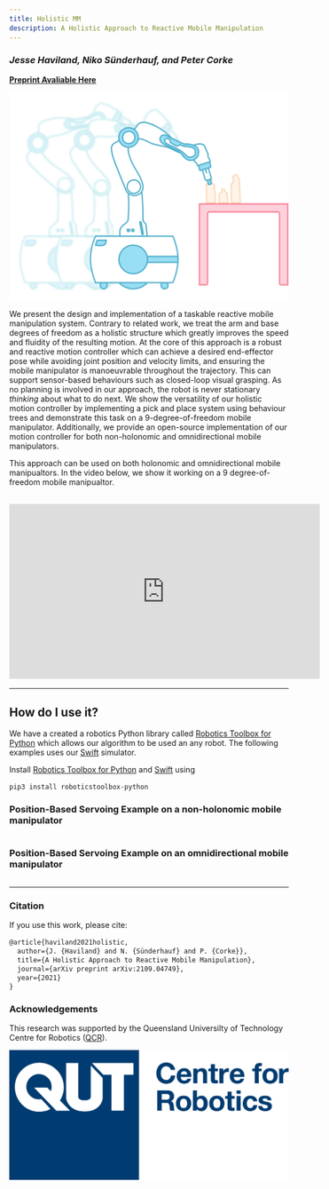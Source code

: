 ```yaml
---
title: Holistic MM
description: A Holistic Approach to Reactive Mobile Manipulation
---
```


### _Jesse Haviland, Niko Sünderhauf, and Peter Corke_


**[Preprint Avaliable Here](https://arxiv.org/abs/2109.04749)**



![Cover Image](/images/cover_mm.svg)

We present the design and implementation of a taskable reactive mobile manipulation system. Contrary to related work, we treat the arm and base degrees of freedom as a holistic structure which greatly improves the speed and fluidity of the resulting motion. At the core of this approach is a robust and reactive motion controller which can achieve a desired end-effector pose while avoiding joint position and velocity limits, and ensuring the mobile manipulator is manoeuvrable throughout the trajectory. This can support sensor-based behaviours such as closed-loop visual grasping. As no planning is involved in our approach, the robot is never stationary _thinking_ about what to do next. We show the versatility of our holistic motion controller by implementing a pick and place system using behaviour trees and demonstrate this task on a 9-degree-of-freedom mobile manipulator. Additionally, we provide an open-source implementation of our motion controller for both non-holonomic and omnidirectional mobile manipulators.

This approach can be used on both holonomic and omnidirectional mobile manipualtors. In the video below, we show it working on a 9 degree-of-freedom mobile manipualtor.

<br>

<iframe width="560" height="315" src="https://www.youtube.com/embed/-DXBQPeLIV4" frameborder="0" allow="accelerometer; autoplay; encrypted-media; gyroscope; picture-in-picture" allowfullscreen></iframe>

<br>

* * *

## How do I use it?

We have a created a robotics Python library called [Robotics Toolbox for Python](https://github.com/petercorke/robotics-toolbox-python) which allows our algorithm to be used an any robot. The following examples uses our [Swift](https://github.com/jhavl/swift) simulator.

Install [Robotics Toolbox for Python](https://github.com/petercorke/robotics-toolbox-python) and [Swift](https://github.com/jhavl/swift) using

```shell
pip3 install roboticstoolbox-python
```

### Position-Based Servoing Example on a non-holonomic mobile manipulator
```python

```

### Position-Based Servoing Example on an omnidirectional mobile manipulator
```python

```

* * *

### Citation

If you use this work, please cite:

```
@article{haviland2021holistic,
  author={J. {Haviland} and N. {Sünderhauf} and P. {Corke}},
  title={A Holistic Approach to Reactive Mobile Manipulation},
  journal={arXiv preprint arXiv:2109.04749},
  year={2021}
}
```

### Acknowledgements

This research was supported by the Queensland Universilty of Technology Centre for Robotics ([QCR](https://research.qut.edu.au/qcr/)).

![thanks](/images/qcr.png)
